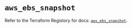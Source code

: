 # `aws_ebs_snapshot`

Refer to the Terraform Registory for docs: [`aws_ebs_snapshot`](https://registry.terraform.io/providers/hashicorp/aws/5.10.0/docs/resources/ebs_snapshot).
